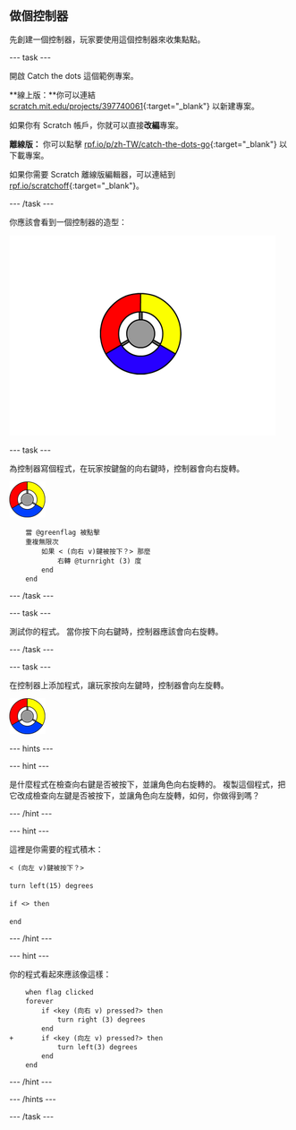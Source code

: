 ## 做個控制器

先創建一個控制器，玩家要使用這個控制器來收集點點。

--- task ---

開啟 Catch the dots 這個範例專案。

**線上版：**你可以連結 [scratch.mit.edu/projects/397740061](https://scratch.mit.edu/projects/397740061){:target="_blank"} 以新建專案。

如果你有 Scratch 帳戶，你就可以直接**改編**專案。

**離線版：** 你可以點擊 [rpf.io/p/zh-TW/catch-the-dots-go](http://rpf.io/p/zh-TW/catch-the-dots-go){:target="_blank"} 以下載專案。

如果你需要 Scratch 離線版編輯器，可以連結到 [rpf.io/scratchoff](http://rpf.io/scratchoff){:target="_blank"}。

--- /task ---

你應該會看到一個控制器的造型：

![截圖](images/dots-controller.png)

--- task ---

為控制器寫個程式，在玩家按鍵盤的向右鍵時，控制器會向右旋轉。

![控制器角色](images/controller-sprite.png)

```blocks3
    當 @greenflag 被點擊
    重複無限次
        如果 < (向右 v)鍵被按下？> 那麼
            右轉 @turnright (3) 度
        end
    end
```

--- /task ---

--- task ---

測試你的程式。 當你按下向右鍵時，控制器應該會向右旋轉。

--- /task ---

--- task ---

在控制器上添加程式，讓玩家按向左鍵時，控制器會向左旋轉。

![控制器角色](images/controller-sprite.png)

--- hints ---


--- hint ---

是什麼程式在檢查向右鍵是否被按下，並讓角色向右旋轉的。 複製這個程式，把它改成檢查向左鍵是否被按下，並讓角色向左旋轉，如何，你做得到嗎？

--- /hint ---

--- hint ---

這裡是你需要的程式積木：

```blocks3
< (向左 v)鍵被按下？>

turn left(15) degrees

if <> then

end
```

--- /hint ---

--- hint ---

你的程式看起來應該像這樣：

```blocks3
    when flag clicked
	forever
		if <key (向右 v) pressed?> then
			turn right (3) degrees
		end
+ 		if <key (向左 v) pressed?> then
			turn left(3) degrees
		end
	end
```

--- /hint ---

--- /hints ---

--- /task ---
